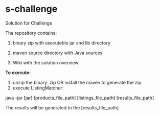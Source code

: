 # s-challenge
Solution for Challenge

The repository contains:

1. binary zip with executeble jar and lib directory

2. maven source directory with Java sources

3. Wiki with the solution overview

**To execute:**
1. unzip the binary .zip OR install the maven to generate the zip
2. execute ListingMatcher:

java -jar [jar] [products_file_path] [listings_file_path] [results_file_path]

The results will be generated to the [results_file_path]
